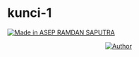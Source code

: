 # kunci-1

<p align="left">
<a href="#"><img title="Made in ASEP RAMDAN SAPUTRA" src="https://img.shields.io/badge/MADE%20IN-ASEP RAMDAN SAPUTRA-green?colorA=%23ff0000&colorB=%23017e40&style=for-the-badge"></a>
<p align="center">
<a href="https://github.com/htr-tech"><img title="Author" src="https://img.shields.io/badge/Author-MR.GAMING-red.svg?style=for-the-badge&logo=github"></a>
